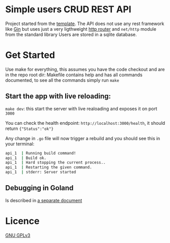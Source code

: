 # Simple users CRUD REST API

Project started from the [template](http://github.com/nejcambrozic/go-dev-template).
The API does not use any rest framework like [Gin](https://github.com/gin-gonic/gin) but uses just a very ligthweight [http router](https://github.com/julienschmidt/httprouter) and `net/http` module from the standard library
Users are stored in a sqlite database.
 
# Get Started

Use make for everything, this assumes you have the code checkout and are in the repo root dir:
Makefile contains help and has all commands documented, to see all the commands simply run `make`

## Start the app with live reloading:

`make dev`: this start the server with live realoading and exposes it on port `3000`

You can check the health endpoint: `http://localhost:3000/health`, it should return `{"Status":"ok"}`

Any change in `.go` file will now trigger a rebuild and you should see this in your terminal:
```bash
api_1  | Running build command!
api_1  | Build ok.
api_1  | Hard stopping the current process..
api_1  | Restarting the given command.
api_1  | stderr: Server started
```

## Debugging in Goland

Is described in [a separate document](doc/debugging-in-ide.md)
 

# Licence
[GNU GPLv3](LICENSE)






 



 
